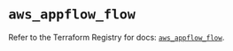 # `aws_appflow_flow`

Refer to the Terraform Registry for docs: [`aws_appflow_flow`](https://registry.terraform.io/providers/hashicorp/aws/5.90.0/docs/resources/appflow_flow).
